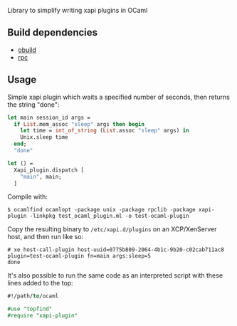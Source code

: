 Library to simplify writing xapi plugins in OCaml

Build dependencies
------------------

* [obuild](https://github.com/vincenthz/obuild)
* [rpc](https://github.com/samoht/ocaml-rpc)

Usage
-----

Simple xapi plugin which waits a specified number of seconds, then returns the string "done":

```ocaml
let main session_id args =
  if List.mem_assoc "sleep" args then begin
    let time = int_of_string (List.assoc "sleep" args) in
    Unix.sleep time
  end;
  "done"

let () =
  Xapi_plugin.dispatch [
    "main", main;
  ]
```

Compile with:

```
$ ocamlfind ocamlopt -package unix -package rpclib -package xapi-plugin -linkpkg test_ocaml_plugin.ml -o test-ocaml-plugin
```

Copy the resulting binary to `/etc/xapi.d/plugins` on an XCP/XenServer host,
and then run like so:

```
# xe host-call-plugin host-uuid=0775b809-2064-4b1c-9b20-c02cab711ac8 plugin=test-ocaml-plugin fn=main args:sleep=5
done
```

It's also possible to run the same code as an interpreted script with these lines added to the top:

```ocaml
#!/path/to/ocaml

#use "topfind"
#require "xapi-plugin"
```
